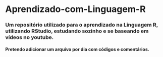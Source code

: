 # Aprendizado-com-Linguagem-R

### Um repositório utilizado para o aprendizado na Linguagem R, utilizando RStudio, estudando sozinho e se baseando em vídeos no youtube.
#### Pretendo adicionar um arquivo por dia com códigos e comentários.
